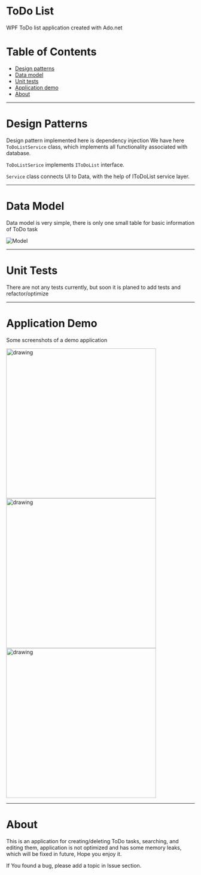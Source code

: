 # ToDo List
WPF ToDo list application created with Ado.net

# Table of Contents
* [Design patterns](#design-patterns)
* [Data model](#data-model)
* [Unit tests](#unit-tests)
* [Application demo](#application-demo)
* [About](#about)


<hr>



# Design Patterns

Design pattern implemented here is dependency injection
We have here `ToDoListService` class, which implements all functionality associated with database.

`ToDoListSerice` implements `IToDoList` interface.

`Service` class connects UI to Data, with the help of IToDoList service layer.

<hr/>

# Data Model

Data model is very simple, there is only one small table for basic information of ToDo task

![Model](https://user-images.githubusercontent.com/28567416/56579442-36073600-65e1-11e9-99a3-994be9d4c727.jpg)

<hr/>

# Unit Tests

There are not any tests currently, but soon it is planed to add tests and refactor/optimize

<hr/>

 # Application Demo
 
 Some screenshots of a demo application
 
 <img src="https://user-images.githubusercontent.com/28567416/56655893-0faace80-66a5-11e9-9ed6-4d117d877e9c.jpg" alt="drawing" width="400"/>
 
  <img src="https://user-images.githubusercontent.com/28567416/56655900-12a5bf00-66a5-11e9-970d-bde3bf08371f.jpg" alt="drawing" width="400"/>
  
   <img src="https://user-images.githubusercontent.com/28567416/56655903-15081900-66a5-11e9-8013-e48dc232aa24.jpg" alt="drawing" width="400"/>

<hr/>

# About
 
 This is an application for creating/deleting ToDo tasks, searching, and editing them, application is not optimized and has some memory leaks, which will be fixed in future, Hope you enjoy it.

If You found a bug, please add a topic in Issue section. 
